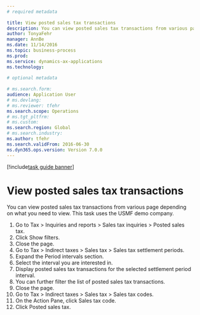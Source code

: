 ```yaml
--- 
# required metadata 
 
title: View posted sales tax transactions
description: You can view posted sales tax transactions from various page depending on what you need to view. 
author: TonyaFehr 
manager: AnnBe 
ms.date: 11/14/2016
ms.topic: business-process 
ms.prod:  
ms.service: dynamics-ax-applications 
ms.technology:  
 
# optional metadata 
 
# ms.search.form:   
audience: Application User 
# ms.devlang:  
# ms.reviewer: tfehr 
ms.search.scope: Operations 
# ms.tgt_pltfrm:  
# ms.custom:  
ms.search.region: Global
# ms.search.industry: 
ms.author: tfehr 
ms.search.validFrom: 2016-06-30 
ms.dyn365.ops.version: Version 7.0.0 
---
```


[!include[task guide banner](../../includes/task-guide-banner.md)]

# View posted sales tax transactions

You can view posted sales tax transactions from various page depending on what you need to view. This task uses the USMF demo company.

1. Go to Tax > Inquiries and reports > Sales tax inquiries > Posted sales tax.
2. Click Show filters.
3. Close the page.
4. Go to Tax > Indirect taxes > Sales tax > Sales tax settlement periods.
5. Expand the Period intervals section.
6. Select the interval you are interested in.
7. Display posted sales tax transactions for the selected settlement period interval.
8. You can further filter the list of posted sales tax transactions.
9. Close the page.
10. Go to Tax > Indirect taxes > Sales tax > Sales tax codes.
11. On the Action Pane, click Sales tax code.
12. Click Posted sales tax.

